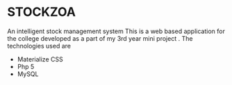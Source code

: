 # STOCKZOA
An intelligent stock management system
This is a web based application for the college developed as a part of my 3rd year mini project .
The technologies used are 

 - Materialize CSS 
 - Php 5
 - MySQL

